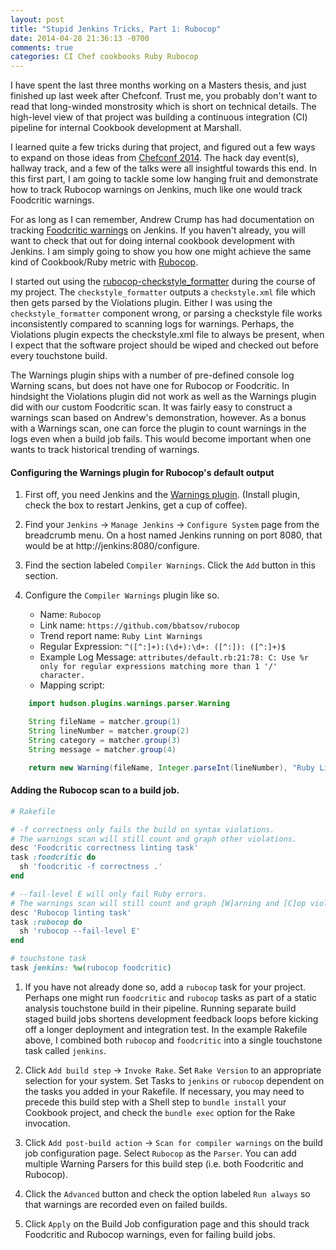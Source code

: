 ```yaml
---
layout: post
title: "Stupid Jenkins Tricks, Part 1: Rubocop"
date: 2014-04-28 21:36:13 -0700
comments: true
categories: CI Chef cookbooks Ruby Rubocop 
---
```


I have spent the last three months working on a Masters thesis, and just finished up last week after Chefconf.  Trust me, you probably don't want to read that long-winded monstrosity which is short on technical details.  The high-level view of that project was building a continuous integration (CI) pipeline for internal Cookbook development at Marshall.

I learned quite a few tricks during that project, and figured out a few ways to expand on those ideas from [Chefconf 2014](http://chefconf.opscode.com/chefconf).  The hack day event(s), hallway track, and a few of the talks were all insightful towards this end.  In this first part, I am going to tackle some low hanging fruit and demonstrate how to track Rubocop warnings on Jenkins, much like one would track Foodcritic warnings.

<!-- more -->

For as long as I can remember, Andrew Crump has had documentation on tracking [Foodcritic warnings](https://acrmp.github.io/foodcritic/#ci) on Jenkins.  If you haven't already, you will want to check that out for doing internal cookbook development with Jenkins.  I am simply going to show you how one might achieve the same kind of Cookbook/Ruby metric with [Rubocop](https://github.com/bbatsov/rubocop).

I started out using the [rubocop-checkstyle_formatter](https://github.com/eitoball/rubocop-checkstyle_formatter) during the course of my project.  The `checkstyle_formatter` outputs a `checkstyle.xml` file which then gets parsed by the Violations plugin.  Either I was using the `checkstyle_formatter` component wrong, or parsing a checkstyle file works inconsistently compared to scanning logs for warnings.  Perhaps, the Violations plugin expects the checkstyle.xml file to always be present, when I expect that the software project should be wiped and checked out before every touchstone build.

The Warnings plugin ships with a number of pre-defined console log Warning scans, but does not have one for Rubocop or Foodcritic.  In hindsight the Violations plugin did not work as well as the Warnings plugin did with our custom Foodcritic scan.  It was fairly easy to construct a warnings scan based on Andrew's demonstration, however.  As a bonus with a Warnings scan, one can force the plugin to count warnings in the logs even when a build job fails.  This would become important when one wants to track historical trending of warnings.

#### Configuring the Warnings plugin for Rubocop's default output

1. First off, you need Jenkins and the [Warnings plugin](https://wiki.jenkins-ci.org/display/JENKINS/Warnings+Plugin).  (Install plugin, check the box to restart Jenkins, get a cup of coffee).

2. Find your `Jenkins` -> `Manage Jenkins` -> `Configure System` page from the breadcrumb menu.  On a host named Jenkins running on port 8080, that would be at http://jenkins:8080/configure.

3. Find the section labeled `Compiler Warnings`.  Click the `Add` button in this section.

4. Configure the `Compiler Warnings` plugin like so.

    * Name: `Rubocop`
    * Link name: `https://github.com/bbatsov/rubocop`
    * Trend report name: `Ruby Lint Warnings`
    * Regular Expression: `^([^:]+):(\d+):\d+: ([^:]): ([^:]+)$`
    * Example Log Message: `attributes/default.rb:21:78: C: Use %r only for regular expressions matching more than 1 '/' character.`
    * Mapping script:

```java
    import hudson.plugins.warnings.parser.Warning

    String fileName = matcher.group(1)
    String lineNumber = matcher.group(2)
    String category = matcher.group(3)
    String message = matcher.group(4)

    return new Warning(fileName, Integer.parseInt(lineNumber), "Ruby Lint Warnings", category, message);
```

#### Adding the Rubocop scan to a build job.

```ruby
# Rakefile

# -f correctness only fails the build on syntax violations.
# The warnings scan will still count and graph other violations.
desc 'Foodcritic correctness linting task'
task :foodcritic do
  sh 'foodcritic -f correctness .'
end

# --fail-level E will only fail Ruby errors.
# The warnings scan will still count and graph [W]arning and [C]op violations.
desc 'Rubocop linting task'
task :rubocop do
  sh 'rubocop --fail-level E'
end

# touchstone task
task jenkins: %w(rubocop foodcritic)
```

1. If you have not already done so, add a `rubocop` task for your project.  Perhaps one might run `foodcritic` and `rubocop` tasks as part of a static analysis touchstone build in their pipeline.  Running separate build staged build jobs shortens development feedback loops before kicking off a longer deployment and integration test.  In the example Rakefile above, I combined both `rubocop` and `foodcritic` into a single touchstone task called `jenkins`.

2. Click `Add build step` -> `Invoke Rake`.  Set `Rake Version` to an appropriate selection for your system.  Set Tasks to `jenkins` or `rubocop` dependent on the tasks you added in your Rakefile.  If necessary, you may need to precede this build step with a Shell step to `bundle install` your Cookbook project, and check the `bundle exec` option for the Rake invocation.

3. Click `Add post-build action` -> `Scan for compiler warnings` on the build job configuration page.  Select `Rubocop` as the `Parser`.  You can add multiple Warning Parsers for this build step (i.e. both Foodcritic and Rubocop).

4. Click the `Advanced` button and check the option labeled `Run always` so that warnings are recorded even on failed builds.

5. Click `Apply` on the Build Job configuration page and this should track Foodcritic and Rubocop warnings, even for failing build jobs.
